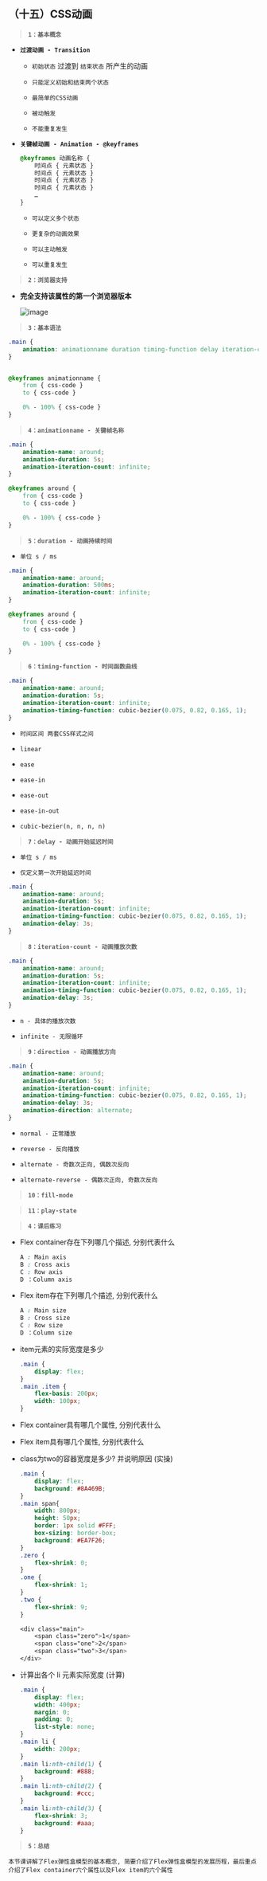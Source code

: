 ##  （十五）CSS动画

> **`1：基本概念`**

- **`过渡动画 - Transition`**
	- `初始状态` 过渡到 `结束状态` 所产生的动画

	- `只能定义初始和结束两个状态`

	- `最简单的CSS动画`

	- `被动触发`

	- `不能重复发生`

- **`关键帧动画 - Animation - @keyframes `**
	```css
	@keyframes 动画名称 {
	    时间点 { 元素状态 }
	    时间点 { 元素状态 }
	    时间点 { 元素状态 }
	    时间点 { 元素状态 }
	    …
	}
	```

	- `可以定义多个状态`

	- `更复杂的动画效果`

	- `可以主动触发`

	- `可以重复发生`

> **`2：浏览器支持`**
  - **完全支持该属性的第一个浏览器版本**

    ![image](./brower.png)

> **`3：基本语法`**

```css
.main {
    animation: animationname duration timing-function delay iteration-count direction fill-mode play-state;
}


@keyframes animationname {
    from { css-code }
    to { css-code }

    0% - 100% { css-code }
}
```

> **`4：animationname - 关键帧名称`**
```css
.main {
    animation-name: around;
    animation-duration: 5s;
    animation-iteration-count: infinite;
}

@keyframes around {
    from { css-code }
    to { css-code }

    0% - 100% { css-code }
}
```

> **`5：duration - 动画持续时间`**

- `单位 s / ms`

```css
.main {
    animation-name: around;
    animation-duration: 500ms;
    animation-iteration-count: infinite;
}

@keyframes around {
    from { css-code }
    to { css-code }

    0% - 100% { css-code }
}
```

> **`6：timing-function - 时间函数曲线`**

```css
.main {
    animation-name: around;
    animation-duration: 5s;
    animation-iteration-count: infinite;
    animation-timing-function: cubic-bezier(0.075, 0.82, 0.165, 1);
}
```

- `时间区间 两套CSS样式之间`

- `linear`

- `ease`

- `ease-in`

- `ease-out`

- `ease-in-out`

- `cubic-bezier(n, n, n, n)`

> **`7：delay - 动画开始延迟时间`**

- `单位 s / ms`

- `仅定义第一次开始延迟时间`

```css
.main {
    animation-name: around;
    animation-duration: 5s;
    animation-iteration-count: infinite;
    animation-timing-function: cubic-bezier(0.075, 0.82, 0.165, 1);
	animation-delay: 3s;
}
```

> **`8：iteration-count - 动画播放次数`**

```css
.main {
    animation-name: around;
    animation-duration: 5s;
    animation-iteration-count: infinite;
    animation-timing-function: cubic-bezier(0.075, 0.82, 0.165, 1);
    animation-delay: 3s;
}
```

- `n - 具体的播放次数`

- `infinite - 无限循环`

> **`9：direction - 动画播放方向`**

```css
.main {
    animation-name: around;
    animation-duration: 5s;
    animation-iteration-count: infinite;
    animation-timing-function: cubic-bezier(0.075, 0.82, 0.165, 1);
    animation-delay: 3s;
    animation-direction: alternate;
}
```

- `normal - 正常播放`

- `reverse - 反向播放`

- `alternate - 奇数次正向, 偶数次反向`

- `alternate-reverse - 偶数次正向, 奇数次反向`

> **`10：fill-mode`**

> **`11：play-state`**

> **`4：课后练习`**
- Flex container存在下列哪几个描述, 分别代表什么
	```css
	A : Main axis
	B : Cross axis
	C : Row axis
	D ：Column axis
	```
- Flex item存在下列哪几个描述, 分别代表什么
	```css
	A : Main size
	B : Cross size
	C : Row size
	D ：Column size
	```
- item元素的实际宽度是多少
	```css
	.main {
	    display: flex;
	}
	.main .item {
	    flex-basis: 200px;
	    width: 100px;
	} 
	```
- Flex container具有哪几个属性, 分别代表什么

- Flex item具有哪几个属性, 分别代表什么

- class为two的容器宽度是多少? 并说明原因 (实操)
	```css
	.main {
	    display: flex;
	    background: #8A469B;
	}
	.main span{
	    width: 800px;
	    height: 50px;
	    border: 1px solid #FFF;
	    box-sizing: border-box;
	    background: #EA7F26;
	}
	.zero {
	    flex-shrink: 0;
	}
	.one {
	    flex-shrink: 1;
	}
	.two {
	    flex-shrink: 9;
	}

	<div class="main">
        <span class="zero">1</span>
        <span class="one">2</span>
        <span class="two">3</span>
    </div>
	```

- 计算出各个 li 元素实际宽度 (计算)
	```css
	.main {
	    display: flex;
	    width: 400px;
	    margin: 0;
	    padding: 0;
	    list-style: none;
	}
	.main li {
	    width: 200px;
	}
	.main li:nth-child(1) {
	    background: #888;
	}
	.main li:nth-child(2) {
	    background: #ccc;
	}
	.main li:nth-child(3) {
	    flex-shrink: 3;
	    background: #aaa;
	}
	```

> **`5：总结`**

```
本节课讲解了Flex弹性盒模型的基本概念, 简要介绍了Flex弹性盒模型的发展历程，最后重点介绍了Flex container六个属性以及Flex item的六个属性
```